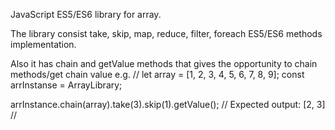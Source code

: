 JavaScript ES5/ES6 library for array.

The library consist take, skip, map, reduce, filter, foreach ES5/ES6 methods implementation.

Also it has chain and getValue methods that gives the opportunity to chain methods/get chain value e.g.
//
let array = [1, 2, 3, 4, 5, 6, 7, 8, 9];
const arrInstanse = ArrayLibrary;

arrInstance.chain(array).take(3).skip(1).getValue(); // Expected output: [2, 3]
//

